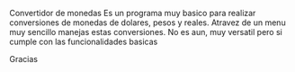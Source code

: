 Convertidor de monedas
Es un programa muy basico para realizar conversiones de monedas de dolares, pesos y reales.
Atravez de un menu muy sencillo manejas estas conversiones.
No es aun, muy versatil pero si cumple con las funcionalidades basicas

Gracias
